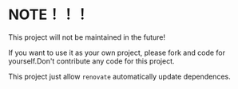 # NOTE！！！

This project will not be maintained in the future!

If you want to use it as your own project, please fork and code for yourself.Don't contribute any code for this project.

This project just allow `renovate` automatically update dependences.

